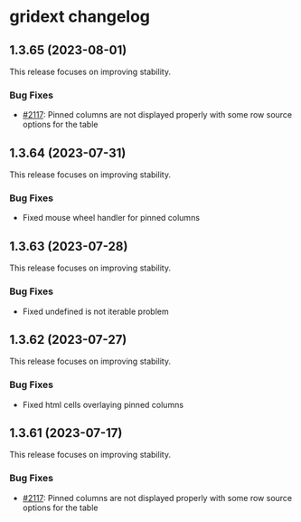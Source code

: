 # gridext changelog

## 1.3.65 (2023-08-01)

This release focuses on improving stability.

### Bug Fixes

* [#2117](https://github.com/datagrok-ai/public/issues/2117): Pinned columns are not displayed properly with some row source options for the table

## 1.3.64 (2023-07-31)

This release focuses on improving stability.

### Bug Fixes

* Fixed mouse wheel handler for pinned columns

## 1.3.63 (2023-07-28)

This release focuses on improving stability.

### Bug Fixes

* Fixed undefined is not iterable problem

## 1.3.62 (2023-07-27)

This release focuses on improving stability.

### Bug Fixes

* Fixed html cells overlaying pinned columns

## 1.3.61 (2023-07-17)

This release focuses on improving stability.

### Bug Fixes

* [#2117](https://github.com/datagrok-ai/public/issues/2117): Pinned columns are not displayed properly with some row source options for the table
